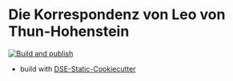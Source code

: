 # Die Korrespondenz von Leo von Thun-Hohenstein

[![Build and publish](https://github.com/KfNGOe/thun-static/actions/workflows/build.yml/badge.svg)](https://github.com/KfNGOe/thun-static/actions/workflows/build.yml)

* build with [DSE-Static-Cookiecutter](https://github.com/acdh-oeaw/dse-static-cookiecutter)
